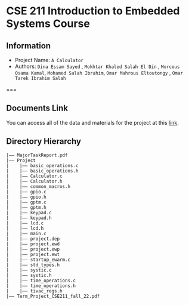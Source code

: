 CSE 211 Introduction to Embedded Systems Course
===

##  Information
- Project Name:  `A Calculator`
- Authors:  `Dina Essam Sayed` , `Mokhtar Khaled Salah El Din` , `Morcous Osama Kamal`, `Mohamed Salah Ibrahim`, `Omar Mahrous Eltoutongy` , `Omar Tarek Ibrahim Salah`

===
## Documents Link 
You can access all of the data and materials for the project at this [link](https://drive.google.com/drive/folders/1eTVzlGYhVAwT_Shj6aLxY0gA-z6g9q4z?usp=drive_link). 
## Directory Hierarchy
```
|—— MajorTaskReport.pdf
|—— Project
|    |—— basic_operations.c
|    |—— basic_operations.h
|    |—— Calculator.c
|    |—— Calculator.h
|    |—— common_macros.h
|    |—— gpio.c
|    |—— gpio.h
|    |—— gptm.c
|    |—— gptm.h
|    |—— keypad.c
|    |—— keypad.h
|    |—— lcd.c
|    |—— lcd.h
|    |—— main.c
|    |—— project.dep
|    |—— project.ewd
|    |—— project.ewp
|    |—— project.ewt
|    |—— startup_ewarm.c
|    |—— std_types.h
|    |—— systic.c
|    |—— systic.h
|    |—— time_operations.c
|    |—— time_operations.h
|    |—— tivac_regs.h
|—— Term_Project_CSE211_fall_22.pdf
```
